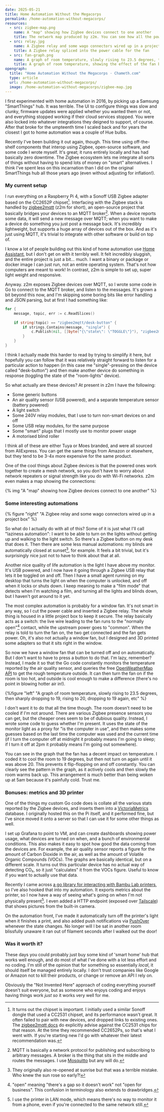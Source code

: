 ```yaml
---
date: 2025-05-21
title: Home Automation Without the Megacorps
permalink: /home-automation-without-megacorps/
resources:
  - src: zigbee-map.png
    name: A "map" showing how Zigbee devices connect to one another 
    title: The network map produced by z2m. You can see how all the powered devices form a mesh that the lower power ones can connect to.
  - src: relay.jpg
    name: A Zigbee relay and some wago connectors wired up in a project box
    title: A Zigbee relay spliced into the power cable for the fan
  - src: fan-graph.png
    name: A graph of room temperature, slowly rising to 23.5 degrees, then sharply dropping to 19, rising to 20, dropping to 19 again, etc
    title: A graph of room temperature, showing the effect of the fan being turned on and off
opengraph:
  title: "Home Automation Without the Megacorps · Chameth.com"
  type: article
  url: /home-automation-without-megacorps/
  image: /home-automation-without-megacorps/zigbee-map.jpg
---
```


I first experimented with home automation in 2016, by picking up a Samsung
"SmartThings" hub. It was terrible. The UI to configure things was slow and
clunky, firmware updates were applied whether you wanted them or not, and
everything stopped working if their cloud services stopped. You were also locked
into whatever integrations they deigned to support, of course. After that broke
for the umpteenth time I scaled back and for years the closest I got to home
automation was a couple of Hue bulbs.

Recently I've been building it out again, though. This time using off-the-shelf
components that interop using Zigbee, open-source software, and some code I
wrote myself. It's great; it runs entirely locally and has had basically zero
downtime. The Zigbee ecosystem lets me integrate all sorts of things without
having to spend lots of money on "smart" alternatives. I think I've spent less
on this incarnation than I did on the original SmartThings hub all those years
ago (even without adjusting for inflation!).

### My current setup

I run everything on a Raspberry Pi 4, with a Sonoff USB Zigbee adapter based
on the CC2652P chipset[^1]. Interfacing with the Zigbee stack is handled by
[zigbee2mqtt](https://www.zigbee2mqtt.io/) (z2m for short), an open-source project that
basically bridges your devices to an MQTT broker[^2]. When a device reports some
data, it will send a new message over MQTT; when you want to make a device do
something you just post a message back. It's incredibly lightweight, but
supports a huge array of devices out of the box. And as it's just using MQTT,
it's trivial to integrate with other software or build on top of.

<!-- more -->

I know a lot of people building out this kind of home automation use 
[Home Assistant](https://www.home-assistant.io/), but I don't get on with it
terribly well. It felt incredibly sluggish, and the entire project is just a
bit… much. I want a binary or package or docker image I can just run, not an
entire operating system. That's not how computers are meant to work! In contrast,
z2m is simple to set up, super light weight and responsive.

Anyway. z2m exposes Zigbee devices over MQTT, so I wrote some code in Go to
connect to the MQTT broker, and listen to the messages. It's grown a bit beyond
this now, and I'm skipping some boring bits like error handling and JSON
parsing, but at first I had something like:

```go
for {
    message, topic, err := c.ReadSlices()
    
    if string(topic) == "zigbee2mqtt/desk-button" {
        if strings.Contains(message, "single") {
            c.Publish(nil, []byte("{\"state\": \"TOGGLE\"}"), "zigbee2mqtt/room-lights/set")
        }
    }
}
```

I think I actually made this harder to read by trying to simplify it here, but
hopefully you can follow that it was relatively straight forward to listen
for a particular action to happen (in this case me "single"-pressing on the
device called "desk-button") and then make another device do something in
response (toggling the state of the "room-lights" device).

So what actually are these devices? At present in z2m I have the following:

- Some generic buttons
- An air quality sensor (USB powered), and a separate temperature sensor (battery powered)
- A light switch
- Some 240V relay modules, that I use to turn non-smart devices on and off
- Some USB relay modules, for the same purpose
- Some "smart" plugs that I mostly use to monitor power usage
- A motorised blind roller

I think all of these are either Tuya or Moes branded, and were all sourced from
AliExpress. You can get the same things from Amazon or elsewhere, but they tend
to be 3-4x more expensive for the same product.

One of the cool things about Zigbee devices is that the powered ones work
together to create a mesh network, so you don't have to worry about network
repeaters or signal strength like you do with Wi-Fi networks. z2m even makes
a map showing the connections:

{% img "A \"map\" showing how Zigbee devices connect to one another" %}

### Some interesting automations

{% figure "right" "A Zigbee relay and some wago connectors wired up in a project box" %}

So what do I actually do with all of this? Some of it is just what I'll call
"laziness automation": I want to be able to turn on the lights without getting
up and walking to the light switch. So there's a Zigbee button on my desk that
does it. Then there are some less manual automations: my blinds are
automatically closed at sunset[^3], for example. It feels a bit trivial, but it's
surprisingly nice just not to have to think about that at all.

Another nice quality of life automation is the light I have above my monitor.
It's USB powered, and I now have it going through a Zigbee USB relay that lets
it be toggled on and off. Then I have a small agent running on my desktop that
turns the light on when the computer is unlocked, and off when it locks or
shuts down. I keep meaning to make a "film mode" that detects when I'm watching
a film, and turning all the lights and blinds down, but I haven't got around
to it yet.

The most complex automation is probably for a window fan. It's not smart in
any way, so I cut the power cable and inserted a Zigbee relay. The whole thing
is housed in a little project box to keep it secure. The relay basically acts
as a switch: the live wire leading to the fan runs to the "normally open"[^4]
contact, while the upstream power goes to "common". When the relay is told to
turn the fan on, the two get connected and the fan gets power. Oh, it's also
not actually a window fan, but I designed and 3D printed some adapters so that
it sits right in the window.

So now we have a window fan that can be turned off and on automatically. But I don't
want to have to press a button to do that. I'm lazy, remember? Instead, I made
it so that the Go code constantly monitors the temperature reported by the air
quality sensor, and queries the free [OpenWeatherMap API](https://openweathermap.org/)
to get the rough temperature outside. It can then turn the fan on if the room is
too hot, and outside is cool enough to make a difference (there's no point in
blowing hotter air in!).

{%figure "left" "A graph of room temperature, slowly rising to 23.5 degrees, then sharply dropping to 19, rising to 20, dropping to 19 again, etc" %}

I don't want it to do that all the time though. The room doesn't need to be
cooled if I'm not around. There are various Zigbee presence sensors you can get,
but the cheaper ones seem to be of dubious quality. Instead, I wrote some code
to guess whether I'm present. It uses the state of the monitor light
as a proxy for "is the computer in use", and then makes some guesses based on
the last time the computer was used and the current time (if I turn the computer
off at midnight it probably means I'm going to sleep; if I turn it off at 2pm
it probably means I'm going out somewhere).

You can see in the graph that the fan has a decent impact on temperature. I
coded it to cool the room to 19 degrees, but then not turn on again until it
was above 20. This prevents it flip-flopping on and off constantly. You can
clearly see the pattern in the graph, as it actively cools and then slowly
the room warms back up. This arrangement is much better than being woken up at
5am because it's painfully cold. Trust me.

### Bonuses: metrics and 3D printer

One of the things my custom Go code does is collate all the various stats
reported by the Zigbee devices, and inserts them into a [VictoriaMetrics](https://victoriametrics.com/)
database. I originally hosted this on the Pi itself, and it performed fine, but
I've since moved it onto a server so that I can use it for some other things
as well.

I set up Grafana to point to VM, and can create dashboards showing power usage,
what devices are turned on when, and a bunch of environmental conditions. This
also makes it easy to spot how good the data coming from the devices are. For
example, the air quality sensor reports a figure for the amount of Carbon Dioxide
in the air, as well as the amount of Volatile Organic Compounds (VOCs). The
graphs are basically identical, but on a different scale. It turns out this
particular device has no actual way of detecting CO₂, so it just "calculates"
it from the VOCs figure. Useful to know if you want to actually use that data.

Recently I came across [a go library for interacting with Bambu Lab printers](https://github.com/torbenconto/bambulabs_api),
so I've also hooked that into my automation. It exports metrics about the
printer, so I now have a way of seeing what's going on when I'm not physically
present[^5]. I even added a HTTP endpoint (exposed over [Tailscale](https://tailscale.com/)) that 
shows pictures from the built-in camera.

On the automation front, I've made it automatically turn off the printer's light
when it finishes a print, and also added push notifications via [PushOver](https://pushover.net/)
whenever the state changes. No longer will I be sat in another room blissfully
unaware it ran out of filament seconds after I walked out the door!

### Was it worth it?

These days you could probably just buy some kind of 'smart home' hub that works
well enough, and do most of what I've done with a lot less effort and no coding.
I'm still of the opinion that for something so essentially _local_, it should
itself be managed entirely locally. I don't trust companies like Google or
Amazon not to kill their products, or change or remove an API I rely on.

Obviously the "Not Invented Here" approach of coding everything yourself doesn't
suit everyone, but as someone who enjoys coding and enjoys having things work
_just so_ it works very well for me.


[^1]: It turns out the chipset is important. I initially used a similar Sonoff
dongle that used a CC2531 chipset, and its performance wasn't great. It often
failed to pair with new devices, and dropped links to existing ones. The
[zigbee2mqtt docs](https://www.zigbee2mqtt.io/advanced/zigbee/02_improve_network_range_and_stability.html)
do explicitly advise against the CC2531 chips for that reason. At the time they
recommended CC2652Ps, so that's what I went with. If you're starting new I'd
go with whatever their latest recommendation was.

[^2]: MQTT is basically a network protocol for publishing and subscribing to
arbitrary messages. A broker is the thing that sits in the middle and routes
the messages. I use [Mosquitto](https://mosquitto.org/) but any will do.

[^3]: They originally also re-opened at sunrise but that was a terrible
mistake. Who knew the sun rose so early?!

[^4]: "open" meaning "there's a gap so it doesn't work" not
"open for business". This confusion in terminology also extends to drawbridges.

[^5]: I use the printer in LAN mode, which means there's no way to monitor it
from a phone, even if you're connected to the same network still.
